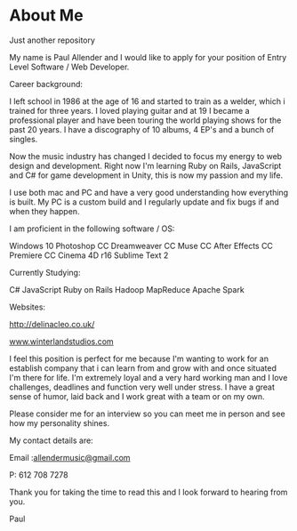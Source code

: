 # About Me
Just another repository

My name is Paul Allender and I would like to apply for your position of Entry Level Software / Web Developer.

Career background:

I left school in 1986 at the age of 16 and started to train as a welder, which i trained for three years. I loved playing guitar and at 19 I became a professional player and have been touring the world playing shows for the past 20 years. I have a discography of 10 albums, 4 EP's and a bunch of singles. 

Now the music industry has changed I decided to focus my energy to web design and development. Right now I'm learning Ruby on Rails, JavaScript and C# for game development in Unity, this is now my passion and my life.

I use both mac and PC and have a very good understanding how everything is built. My PC is a custom build and I regularly update and fix bugs if and when they happen. 

I am proficient in the following software / OS:

Windows 10
Photoshop CC 
Dreamweaver CC
Muse CC
After Effects CC
Premiere CC
Cinema 4D r16
Sublime Text 2

Currently Studying:

C#
JavaScript
Ruby on Rails
Hadoop
MapReduce
Apache Spark

Websites:

http://delinacleo.co.uk/

www.winterlandstudios.com

I feel this position is perfect for me because I'm wanting to work for an establish company that i can learn from and grow with and once situated I'm there for life. I'm extremely loyal and a very hard working man and I love challenges, deadlines and function very well under stress. I have a great sense of humor, laid back and I work great with a team or on my own.

Please consider me for an interview so you can meet me in person and see how my personality shines.

My contact details are:

Email :allendermusic@gmail.com

P: 612 708 7278

Thank you for taking the time to read this and I look forward to hearing from you.

Paul
